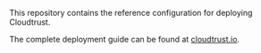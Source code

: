 This repository contains the reference configuration for deploying Cloudtrust.

The complete deployment guide can be found at [cloudtrust.io](http://cloudtrust.io/doc/chapter-deploy/Deployment_Procedure_Cluster.html).
